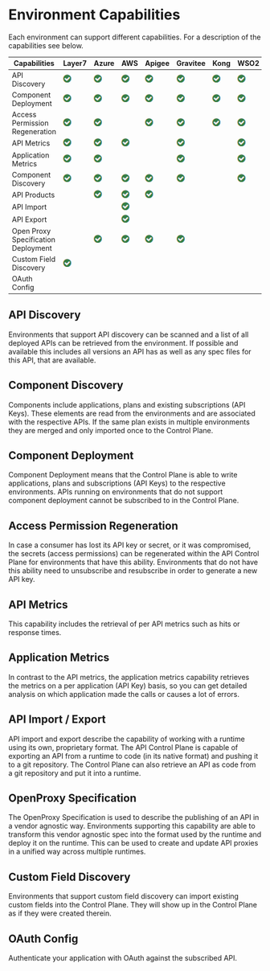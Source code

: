 # Environment Capabilities

<head>
  <meta name="guidename" content="API Management"/>
  <meta name="context" content="GUID-1d2473f1-74bd-452a-85f2-bc9532143c02"/>
</head> 

Each environment can support different capabilities. For a description of the capabilities see below. 

|Capabilities|Layer7|Azure|AWS|Apigee|Gravitee|Kong|WSO2|AAGM|Boomi|
|----|----|----|----|----|----|----|----|----|----|
|API Discovery|![](../Images/main-ic-check-mark-white-in-green-circle-16_2e5b2312-4817-4277-bbf1-3ff68b5d8115.jpg)|![](../Images/main-ic-check-mark-white-in-green-circle-16_2e5b2312-4817-4277-bbf1-3ff68b5d8115.jpg)|![](../Images/main-ic-check-mark-white-in-green-circle-16_2e5b2312-4817-4277-bbf1-3ff68b5d8115.jpg)|![](../Images/main-ic-check-mark-white-in-green-circle-16_2e5b2312-4817-4277-bbf1-3ff68b5d8115.jpg)|![](../Images/main-ic-check-mark-white-in-green-circle-16_2e5b2312-4817-4277-bbf1-3ff68b5d8115.jpg)|![](../Images/main-ic-check-mark-white-in-green-circle-16_2e5b2312-4817-4277-bbf1-3ff68b5d8115.jpg)|![](../Images/main-ic-check-mark-white-in-green-circle-16_2e5b2312-4817-4277-bbf1-3ff68b5d8115.jpg)|![](../Images/main-ic-check-mark-white-in-green-circle-16_2e5b2312-4817-4277-bbf1-3ff68b5d8115.jpg)|![](../Images/main-ic-check-mark-white-in-green-circle-16_2e5b2312-4817-4277-bbf1-3ff68b5d8115.jpg)
|Component Deployment|![](../Images/main-ic-check-mark-white-in-green-circle-16_2e5b2312-4817-4277-bbf1-3ff68b5d8115.jpg)|![](../Images/main-ic-check-mark-white-in-green-circle-16_2e5b2312-4817-4277-bbf1-3ff68b5d8115.jpg)|![](../Images/main-ic-check-mark-white-in-green-circle-16_2e5b2312-4817-4277-bbf1-3ff68b5d8115.jpg)|![](../Images/main-ic-check-mark-white-in-green-circle-16_2e5b2312-4817-4277-bbf1-3ff68b5d8115.jpg)|![](../Images/main-ic-check-mark-white-in-green-circle-16_2e5b2312-4817-4277-bbf1-3ff68b5d8115.jpg)|![](../Images/main-ic-check-mark-white-in-green-circle-16_2e5b2312-4817-4277-bbf1-3ff68b5d8115.jpg)|![](../Images/main-ic-check-mark-white-in-green-circle-16_2e5b2312-4817-4277-bbf1-3ff68b5d8115.jpg)|![](../Images/main-ic-check-mark-white-in-green-circle-16_2e5b2312-4817-4277-bbf1-3ff68b5d8115.jpg)|![](../Images/main-ic-check-mark-white-in-green-circle-16_2e5b2312-4817-4277-bbf1-3ff68b5d8115.jpg)|
|Access Permission Regeneration|![](../Images/main-ic-check-mark-white-in-green-circle-16_2e5b2312-4817-4277-bbf1-3ff68b5d8115.jpg)|![](../Images/main-ic-check-mark-white-in-green-circle-16_2e5b2312-4817-4277-bbf1-3ff68b5d8115.jpg)||![](../Images/main-ic-check-mark-white-in-green-circle-16_2e5b2312-4817-4277-bbf1-3ff68b5d8115.jpg)|![](../Images/main-ic-check-mark-white-in-green-circle-16_2e5b2312-4817-4277-bbf1-3ff68b5d8115.jpg)|![](../Images/main-ic-check-mark-white-in-green-circle-16_2e5b2312-4817-4277-bbf1-3ff68b5d8115.jpg)|![](../Images/main-ic-check-mark-white-in-green-circle-16_2e5b2312-4817-4277-bbf1-3ff68b5d8115.jpg)|![](../Images/main-ic-check-mark-white-in-green-circle-16_2e5b2312-4817-4277-bbf1-3ff68b5d8115.jpg)|![](../Images/main-ic-check-mark-white-in-green-circle-16_2e5b2312-4817-4277-bbf1-3ff68b5d8115.jpg)|
|API Metrics|![](../Images/main-ic-check-mark-white-in-green-circle-16_2e5b2312-4817-4277-bbf1-3ff68b5d8115.jpg)|![](../Images/main-ic-check-mark-white-in-green-circle-16_2e5b2312-4817-4277-bbf1-3ff68b5d8115.jpg)|![](../Images/main-ic-check-mark-white-in-green-circle-16_2e5b2312-4817-4277-bbf1-3ff68b5d8115.jpg)||![](../Images/main-ic-check-mark-white-in-green-circle-16_2e5b2312-4817-4277-bbf1-3ff68b5d8115.jpg)||![](../Images/main-ic-check-mark-white-in-green-circle-16_2e5b2312-4817-4277-bbf1-3ff68b5d8115.jpg)||![](../Images/main-ic-check-mark-white-in-green-circle-16_2e5b2312-4817-4277-bbf1-3ff68b5d8115.jpg)|
|Application Metrics|![](../Images/main-ic-check-mark-white-in-green-circle-16_2e5b2312-4817-4277-bbf1-3ff68b5d8115.jpg)|![](../Images/main-ic-check-mark-white-in-green-circle-16_2e5b2312-4817-4277-bbf1-3ff68b5d8115.jpg)|||![](../Images/main-ic-check-mark-white-in-green-circle-16_2e5b2312-4817-4277-bbf1-3ff68b5d8115.jpg)||![](../Images/main-ic-check-mark-white-in-green-circle-16_2e5b2312-4817-4277-bbf1-3ff68b5d8115.jpg)||![](../Images/main-ic-check-mark-white-in-green-circle-16_2e5b2312-4817-4277-bbf1-3ff68b5d8115.jpg)
|Component Discovery|![](../Images/main-ic-check-mark-white-in-green-circle-16_2e5b2312-4817-4277-bbf1-3ff68b5d8115.jpg)|![](../Images/main-ic-check-mark-white-in-green-circle-16_2e5b2312-4817-4277-bbf1-3ff68b5d8115.jpg)|![](../Images/main-ic-check-mark-white-in-green-circle-16_2e5b2312-4817-4277-bbf1-3ff68b5d8115.jpg)|![](../Images/main-ic-check-mark-white-in-green-circle-16_2e5b2312-4817-4277-bbf1-3ff68b5d8115.jpg)|![](../Images/main-ic-check-mark-white-in-green-circle-16_2e5b2312-4817-4277-bbf1-3ff68b5d8115.jpg)||![](../Images/main-ic-check-mark-white-in-green-circle-16_2e5b2312-4817-4277-bbf1-3ff68b5d8115.jpg)||![](../Images/main-ic-check-mark-white-in-green-circle-16_2e5b2312-4817-4277-bbf1-3ff68b5d8115.jpg)|
|API Products||![](../Images/main-ic-check-mark-white-in-green-circle-16_2e5b2312-4817-4277-bbf1-3ff68b5d8115.jpg)|![](../Images/main-ic-check-mark-white-in-green-circle-16_2e5b2312-4817-4277-bbf1-3ff68b5d8115.jpg)|![](../Images/main-ic-check-mark-white-in-green-circle-16_2e5b2312-4817-4277-bbf1-3ff68b5d8115.jpg)||||![](../Images/main-ic-check-mark-white-in-green-circle-16_2e5b2312-4817-4277-bbf1-3ff68b5d8115.jpg)|
|API Import|||![](../Images/main-ic-check-mark-white-in-green-circle-16_2e5b2312-4817-4277-bbf1-3ff68b5d8115.jpg)|||||![](../Images/main-ic-check-mark-white-in-green-circle-16_2e5b2312-4817-4277-bbf1-3ff68b5d8115.jpg)|
|API Export|||![](../Images/main-ic-check-mark-white-in-green-circle-16_2e5b2312-4817-4277-bbf1-3ff68b5d8115.jpg)|||||![](../Images/main-ic-check-mark-white-in-green-circle-16_2e5b2312-4817-4277-bbf1-3ff68b5d8115.jpg)|
|Open Proxy Specification Deployment||![](../Images/main-ic-check-mark-white-in-green-circle-16_2e5b2312-4817-4277-bbf1-3ff68b5d8115.jpg)|![](../Images/main-ic-check-mark-white-in-green-circle-16_2e5b2312-4817-4277-bbf1-3ff68b5d8115.jpg)|![](../Images/main-ic-check-mark-white-in-green-circle-16_2e5b2312-4817-4277-bbf1-3ff68b5d8115.jpg)|![](../Images/main-ic-check-mark-white-in-green-circle-16_2e5b2312-4817-4277-bbf1-3ff68b5d8115.jpg)||||
|Custom Field Discovery|![](../Images/main-ic-check-mark-white-in-green-circle-16_2e5b2312-4817-4277-bbf1-3ff68b5d8115.jpg)||||||||
|OAuth Config||||||||![](../Images/main-ic-check-mark-white-in-green-circle-16_2e5b2312-4817-4277-bbf1-3ff68b5d8115.jpg)| |

## API Discovery

Environments that support API discovery can be scanned and a list of all deployed APIs can be retrieved from the environment. If possible and available this includes all versions an API has as well as any spec files for this API, that are available. 

## Component Discovery 

Components include applications, plans and existing subscriptions (API Keys). These elements are read from the environments and are associated with the respective APIs. If the same plan exists in multiple environments they are merged and only imported once to the Control Plane. 

## Component Deployment 

Component Deployment means that the Control Plane is able to write applications, plans and subscriptions (API Keys) to the respective environments. APIs running on environments that do not support component deployment cannot be subscribed to in the Control Plane. 

## Access Permission Regeneration 

In case a consumer has lost its API key or secret, or it was compromised, the secrets (access permissions) can be regenerated within the API Control Plane for environments that have this ability. Environments that do not have this ability need to unsubscribe and resubscribe in order to generate a new API key. 

## API Metrics 

This capability includes the retrieval of per API metrics such as hits or response times. 

## Application Metrics 

In contrast to the API metrics, the application metrics capability retrieves the metrics on a per application (API Key) basis, so you can get detailed analysis on which application made the calls or causes a lot of errors. 

## API Import / Export

API import and export describe the capability of working with a runtime using its own, proprietary format. The API Control Plane is capable of exporting an API from a runtime to code (in its native format) and pushing it to a git repository. The Control Plane can also retrieve an API as code from a git repository and put it into a runtime. 

## OpenProxy Specification 

The OpenProxy Specification is used to describe the publishing of an API in a vendor agnostic way. Environments supporting this capability are able to transform this vendor agnostic spec into the format used by the runtime and deploy it on the runtime. This can be used to create and update API proxies in a unified way across multiple runtimes. 

## Custom Field Discovery 

Environments that support custom field discovery can import existing custom fields into the Control Plane. They will show up in the Control Plane as if they were created therein. 

## OAuth Config

Authenticate your application with OAuth against the subscribed API.